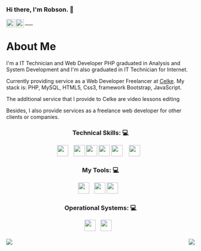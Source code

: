 ### Hi there, I'm Robson. 👋
<!-- Social Network -->
<a href="https://www.linkedin.com/in/robsonluiz/?locale=en_US">
    <img src="https://user-images.githubusercontent.com/55005374/103146171-312a4c00-470b-11eb-8839-992580bb8206.png" width="22px" alt="Linkdein" align="left"/>
</a>

<a href="mailto: robsonluiz_6@hotmail.com">
    <img src="https://user-images.githubusercontent.com/20735034/149609991-58c03c8f-be3d-4ef2-b790-b5be58d99aee.png" width="22px" alt="Hotmail" align="left" />
</a>

<!-- Title -->
<h1>About Me</h1>
<p>I'm a IT Technician and Web Developer PHP graduated in Analysis and System Development and I'm also graduated in IT Technician for Internet.</p>
<p>Currently providing service as a Web Developer Freelancer at <a href="https://celke.com.br/" target="__blank">Celke</a>. My stack is: PHP, MySQL, HTML5, Css3, framework Bootstrap, JavaScript.</p>
<p>The additional service that I provide to Celke are video lessons editing</p>
<p>Besides, I also provide services as a freelance web developer for other clients or companies.</p>

<!-- Technical Skills -->
<p><H3 align="center"><strong> Technical Skills: 💻 </strong></p>
    <code><img height="30" src="https://img.shields.io/badge/PHP-777BB4?style=for-the-badge&logo=php&logoColor=white"></code>    
    <code><img height="30" src="https://img.shields.io/badge/MySQL-005C84?style=for-the-badge&logo=mysql&logoColor=white"></code> 
    <code><img height="30" src="https://img.shields.io/badge/HTML5-E34F26?style=for-the-badge&logo=html5&logoColor=white"></code>
    <code><img height="30" src="https://img.shields.io/badge/CSS3-1572B6?style=for-the-badge&logo=css3&logoColor=white"></code>
    <code><img height="30" src="https://img.shields.io/badge/Bootstrap-563D7C?style=for-the-badge&logo=bootstrap&logoColor=white"></code>
    <code><img height="30" src="https://img.shields.io/badge/JavaScript-323330?style=for-the-badge&logo=javascript&logoColor=F7DF1E"></code>     
</p>

<!-- Tools that I use -->
<p><H3 align="center"><strong> My Tools: 💻 </strong></p>
    <code><img height="30" src="https://img.shields.io/badge/netbeans-1B6AC6?style=for-the-badge&logo=apachenetbeanside&logoColor=white"></code>    
    <code><img height="30" src="https://img.shields.io/badge/Visual_Studio-5C2D91?style=for-the-badge&logo=visual%20studio&logoColor=white"></code> 
    <code><img height="30" src="https://img.shields.io/badge/sublime_text-%23575757.svg?&style=for-the-badge&logo=sublime-text&logoColor=important"></code>       
</p>

<!-- Operational Systems -->
<p><H3 align="center"><strong> Operational Systems: 💻 </strong></p>
    <code><img height="30" src="https://img.shields.io/badge/Windows-0078D6?style=for-the-badge&logo=windows&logoColor=white"></code>    
    <code><img height="30" src="https://img.shields.io/badge/Linux-FCC624?style=for-the-badge&logo=linux&logoColor=black"></code>           
</p>

<a href="https://github.com/robson-luiz/github-readme-stats">
  <img align="left" src="https://github-readme-stats.vercel.app/api?username=robson-luiz&layout=default&theme=dark" />
</a>

<a href="https://github.com/robson-luiz/github-readme-stats">
  <img align="right" src="https://github-readme-stats.vercel.app/api/top-langs/?username=robson-luiz&theme=dark&layout=compact" />
</a>
